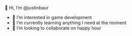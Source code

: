 👋 Hi, I’m @justinbaur

- 👀 I’m interested in game development
- 🌱 I’m currently learning anything I need at the moment
- 💞️ I’m looking to collaborate on happy hour

<!---
justinbaur/justinbaur is a ✨ special ✨ repository because its `README.md` (this file) appears on your GitHub profile.
You can click the Preview link to take a look at your changes.
--->
